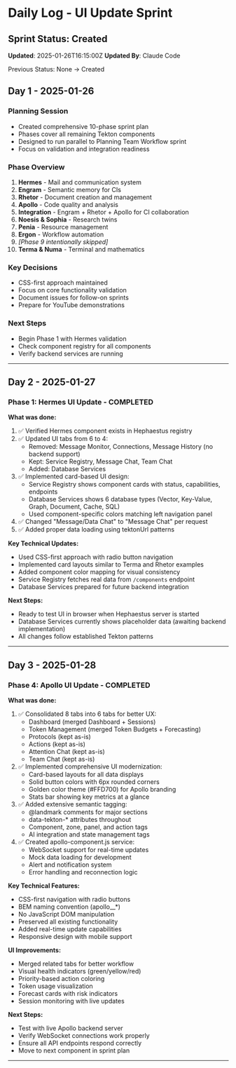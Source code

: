 # Daily Log - UI Update Sprint

## Sprint Status: Created
**Updated**: 2025-01-26T16:15:00Z
**Updated By**: Claude Code

Previous Status: None → Created

## Day 1 - 2025-01-26

### Planning Session
- Created comprehensive 10-phase sprint plan
- Phases cover all remaining Tekton components
- Designed to run parallel to Planning Team Workflow sprint
- Focus on validation and integration readiness

### Phase Overview
1. **Hermes** - Mail and communication system
2. **Engram** - Semantic memory for CIs
3. **Rhetor** - Document creation and management
4. **Apollo** - Code quality and analysis
5. **Integration** - Engram + Rhetor + Apollo for CI collaboration
6. **Noesis & Sophia** - Research twins
7. **Penia** - Resource management
8. **Ergon** - Workflow automation
9. *[Phase 9 intentionally skipped]*
10. **Terma & Numa** - Terminal and mathematics

### Key Decisions
- CSS-first approach maintained
- Focus on core functionality validation
- Document issues for follow-on sprints
- Prepare for YouTube demonstrations

### Next Steps
- Begin Phase 1 with Hermes validation
- Check component registry for all components
- Verify backend services are running

---

## Day 2 - 2025-01-27

### Phase 1: Hermes UI Update - COMPLETED

**What was done:**
1. ✅ Verified Hermes component exists in Hephaestus registry
2. ✅ Updated UI tabs from 6 to 4:
   - Removed: Message Monitor, Connections, Message History (no backend support)
   - Kept: Service Registry, Message Chat, Team Chat
   - Added: Database Services
3. ✅ Implemented card-based UI design:
   - Service Registry shows component cards with status, capabilities, endpoints
   - Database Services shows 6 database types (Vector, Key-Value, Graph, Document, Cache, SQL)
   - Used component-specific colors matching left navigation panel
4. ✅ Changed "Message/Data Chat" to "Message Chat" per request
5. ✅ Added proper data loading using tektonUrl patterns

**Key Technical Updates:**
- Used CSS-first approach with radio button navigation
- Implemented card layouts similar to Terma and Rhetor examples
- Added component color mapping for visual consistency
- Service Registry fetches real data from `/components` endpoint
- Database Services prepared for future backend integration

**Next Steps:**
- Ready to test UI in browser when Hephaestus server is started
- Database Services currently shows placeholder data (awaiting backend implementation)
- All changes follow established Tekton patterns

---

## Day 3 - 2025-01-28

### Phase 4: Apollo UI Update - COMPLETED

**What was done:**
1. ✅ Consolidated 8 tabs into 6 tabs for better UX:
   - Dashboard (merged Dashboard + Sessions)
   - Token Management (merged Token Budgets + Forecasting)
   - Protocols (kept as-is)
   - Actions (kept as-is)
   - Attention Chat (kept as-is)
   - Team Chat (kept as-is)
2. ✅ Implemented comprehensive UI modernization:
   - Card-based layouts for all data displays
   - Solid button colors with 6px rounded corners
   - Golden color theme (#FFD700) for Apollo branding
   - Stats bar showing key metrics at a glance
3. ✅ Added extensive semantic tagging:
   - @landmark comments for major sections
   - data-tekton-* attributes throughout
   - Component, zone, panel, and action tags
   - AI integration and state management tags
4. ✅ Created apollo-component.js service:
   - WebSocket support for real-time updates
   - Mock data loading for development
   - Alert and notification system
   - Error handling and reconnection logic

**Key Technical Features:**
- CSS-first navigation with radio buttons
- BEM naming convention (apollo__*)
- No JavaScript DOM manipulation
- Preserved all existing functionality
- Added real-time update capabilities
- Responsive design with mobile support

**UI Improvements:**
- Merged related tabs for better workflow
- Visual health indicators (green/yellow/red)
- Priority-based action coloring
- Token usage visualization
- Forecast cards with risk indicators
- Session monitoring with live updates

**Next Steps:**
- Test with live Apollo backend server
- Verify WebSocket connections work properly
- Ensure all API endpoints respond correctly
- Move to next component in sprint plan

---
